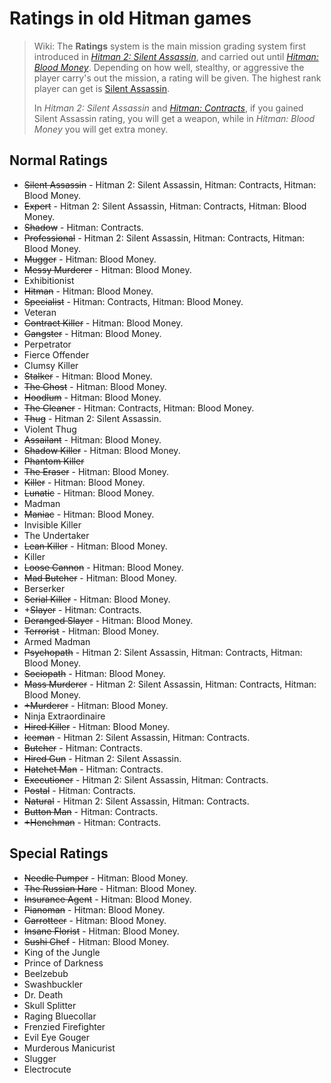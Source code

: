 # Ratings in old Hitman games

> Wiki: The **Ratings** system is the main mission grading system first introduced in *[Hitman 2: Silent Assassin](https://hitman.fandom.com/wiki/Hitman_2:_Silent_Assassin)*, and carried out until *[Hitman: Blood Money](https://hitman.fandom.com/wiki/Hitman:_Blood_Money)*. Depending on how well, stealthy, or aggressive the player carry's out the mission, a rating will be given. The highest rank player can get is [Silent Assassin](https://hitman.fandom.com/wiki/Silent_Assassin).
>
> In *Hitman 2: Silent Assassin* and *[Hitman: Contracts](https://hitman.fandom.com/wiki/Hitman:_Contracts)*, if you gained Silent Assassin rating, you will get a weapon, while in *Hitman: Blood Money* you will get extra money.

## Normal Ratings

- ~~Silent Assassin~~ - Hitman 2: Silent Assassin, Hitman: Contracts, Hitman: Blood Money.
- ~~Expert~~ - Hitman 2: Silent Assassin, Hitman: Contracts, Hitman: Blood Money.
- ~~Shadow~~  - Hitman: Contracts.
- ~~Professional~~  - Hitman 2: Silent Assassin, Hitman: Contracts, Hitman: Blood Money.
- ~~Mugger~~ - Hitman: Blood Money.
- ~~Messy Murderer~~ - Hitman: Blood Money.
- Exhibitionist
- ~~Hitman~~ - Hitman: Blood Money.
- ~~Specialist~~ - Hitman: Contracts, Hitman: Blood Money.
- Veteran
- ~~Contract Killer~~ - Hitman: Blood Money.
- ~~Gangster~~ - Hitman: Blood Money.
- Perpetrator
- Fierce Offender
- Clumsy Killer
- ~~Stalker~~ - Hitman: Blood Money.
- ~~The Ghost~~ - Hitman: Blood Money.
- ~~Hoodlum~~ - Hitman: Blood Money.
- ~~The Cleaner~~ - Hitman: Contracts, Hitman: Blood Money.
- ~~Thug~~ - Hitman 2: Silent Assassin.
- Violent Thug
- ~~Assailant~~ - Hitman: Blood Money.
- ~~Shadow Killer~~ - Hitman: Blood Money.
- ~~Phantom Killer~~
- ~~The Eraser~~ - Hitman: Blood Money.
- ~~Killer~~ - Hitman: Blood Money.
- ~~Lunatic~~ - Hitman: Blood Money.
- Madman
- ~~Maniac~~ - Hitman: Blood Money.
- Invisible Killer
- The Undertaker
- ~~Lean Killer~~ - Hitman: Blood Money.
- Killer
- ~~Loose Cannon~~ - Hitman: Blood Money.
- ~~Mad Butcher~~ - Hitman: Blood Money.
- Berserker
- ~~Serial Killer~~ - Hitman: Blood Money.
- +~~Slayer~~ - Hitman: Contracts.
- ~~Deranged Slayer~~ - Hitman: Blood Money.
- ~~Terrorist~~ - Hitman: Blood Money.
- Armed Madman
- ~~Psychopath~~ - Hitman 2: Silent Assassin, Hitman: Contracts, Hitman: Blood Money.
- ~~Sociopath~~ - Hitman: Blood Money.
- ~~Mass Murderer~~ - Hitman 2: Silent Assassin, Hitman: Contracts, Hitman: Blood Money.
- ~~+Murderer~~ - Hitman: Blood Money.
- Ninja Extraordinaire
- ~~Hired Killer~~ - Hitman: Blood Money.
- ~~Iceman~~ - Hitman 2: Silent Assassin, Hitman: Contracts.
- ~~Butcher~~ - Hitman: Contracts.
- ~~Hired Gun~~ - Hitman 2: Silent Assassin.
- ~~Hatchet Man~~ - Hitman: Contracts.
- ~~Executioner~~ - Hitman 2: Silent Assassin, Hitman: Contracts.
- ~~Postal~~  - Hitman: Contracts.
- ~~Natural~~  - Hitman 2: Silent Assassin, Hitman: Contracts.
- ~~Button Man~~ - Hitman: Contracts.
- ~~+Henchman~~ - Hitman: Contracts.

## Special Ratings

- ~~Needle Pumper~~ - Hitman: Blood Money.
- ~~The Russian Hare~~ - Hitman: Blood Money.
- ~~Insurance Agent~~ - Hitman: Blood Money.
- ~~Pianoman~~ - Hitman: Blood Money.
- ~~Garrotteer~~ - Hitman: Blood Money.
- ~~Insane Florist~~ - Hitman: Blood Money.
- ~~Sushi Chef~~ - Hitman: Blood Money.
- King of the Jungle
- Prince of Darkness
- Beelzebub
- Swashbuckler
- Dr. Death
- Skull Splitter
- Raging Bluecollar
- Frenzied Firefighter
- Evil Eye Gouger
- Murderous Manicurist
- Slugger
- Electrocute

﻿